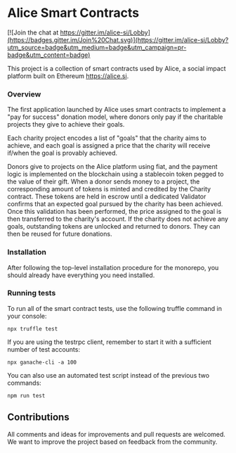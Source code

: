 # Alice Smart Contracts

[![Join the chat at https://gitter.im/alice-si/Lobby](https://badges.gitter.im/Join%20Chat.svg)](https://gitter.im/alice-si/Lobby?utm_source=badge&utm_medium=badge&utm_campaign=pr-badge&utm_content=badge)

This project is a collection of smart contracts used by Alice, a social impact platform built on Ethereum <https://alice.si>.

### Overview

The first application launched by Alice uses smart contracts to implement a "pay for success" donation model, where donors only pay if the charitable projects they give to achieve their goals.

Each charity project encodes a list of "goals" that the charity aims to achieve, and each goal is assigned a price that the charity will receive if/when the goal is provably achieved.

Donors give to projects on the Alice platform using fiat, and the payment logic is implemented on the blockchain using a stablecoin token pegged to the value of their gift. When a donor sends money to a project, the corresponding amount of tokens is minted and credited by the Charity contract.  These tokens are held in escrow until a dedicated Validator confirms that an expected goal pursued by the charity has been achieved. Once this validation has been performed, the price assigned to the goal is then transferred to the charity's account. If the charity does not achieve any goals, outstanding tokens are unlocked and returned to donors. They can then be reused for future donations.

### Installation

After following the top-level installation procedure for the monorepo, you
should already have everything you need installed.

### Running tests

To run all of the smart contract tests, use the following truffle command in your console:

    npx truffle test

If you are using the testrpc client, remember to start it with a sufficient number of test accounts:

    npx ganache-cli -a 100

You can also use an automated test script instead of the previous two commands:

    npm run test

## Contributions

All comments and ideas for improvements and pull requests are welcomed. We want to improve the project based on feedback from the community.
